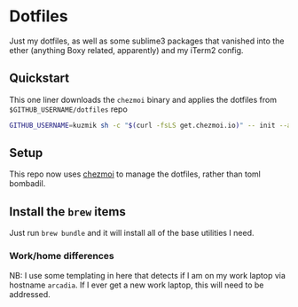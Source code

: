 # Dotfiles

Just my dotfiles, as well as some sublime3 packages that vanished into the ether (anything Boxy related, apparently) and my iTerm2 config.

## Quickstart

This one liner downloads the `chezmoi` binary and applies the dotfiles from `$GITHUB_USERNAME/dotfiles` repo

```bash
GITHUB_USERNAME=kuzmik sh -c "$(curl -fsLS get.chezmoi.io)" -- init --apply $GITHUB_USERNAME
```

## Setup

This repo now uses [chezmoi](https://github.com/twpayne/chezmoi) to manage the dotfiles, rather than toml bombadil.

## Install the `brew` items

Just run `brew bundle` and it will install all of the base utilities I need.

### Work/home differences

NB: I use some templating in here that detects if I am on my work laptop via hostname `arcadia`. If I ever get a new work laptop, this will need to be addressed.
